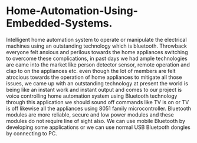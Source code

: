# Home-Automation-Using-Embedded-Systems.
Intelligent home automation system to operate or manipulate the electrical machines using an outstanding technology which is bluetooth. Throwback everyone felt anxious and perilous towards the home appliances switching to overcome these complications, in past days we had ample technologies are came into the market like person detector sensor, remote operation and clap to on the appliances etc. even though the lot of members are felt atrocious towards the operation of home appliances to mitigate all those issues, we came up with an outstanding technology at present the world is being like an instant work and instant output and comes to our project is voice controlling home automation system using Bluetooth technology through this application we should sound off commands like TV is on or TV is off likewise all the appliances using 8051 family microcontroller. Bluetooth modules are more reliable, secure and low power modules and these modules do not require line of sight also. We can use mobile Bluetooth by developing some applications or we can use normal USB Bluetooth dongles by connecting to PC.
